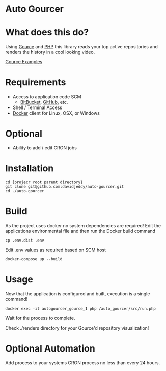 # Auto Gourcer

# What does this do?

Using [Gource](http://gource.io) and [PHP](http://php.net ) this library reads your top active repositories and renders the history in a cool looking video.

[Gource Examples](https://github.com/acaudwell/Gource/wiki/Videos)

# Requirements

 - Access to application code SCM
    - [BitBucket](https://bitbucket.org), [GitHub](https://github.com), etc.
 - Shell / Terminal Access
 - [Docker](https://www.docker.com/) client for Linux, OSX, or Windows

# Optional

 - Ability to add / edit CRON jobs

# Installation

    cd {projecr root parent directory}
    git clone git@github.com:davidjeddy/auto-gourcer.git
    cd ./auto-gourcer

# Build

As the project uses docker no system dependencies are required! Edit the applications environmental file and then run the Docker build command

    cp .env.dist .env

Edit .env values as required based on SCM host

    docker-compose up --build

# Usage

Now that the application is configured and built, execution is a single command!

    docker exec -it autogourcer_gource_1 php /auto_gourcer/src/run.php

Wait for the process to complete.

Check ./renders directory for your Gource'd repository visualization!

# Optional Automation

Add process to your systems CRON process no less than every 24 hours.